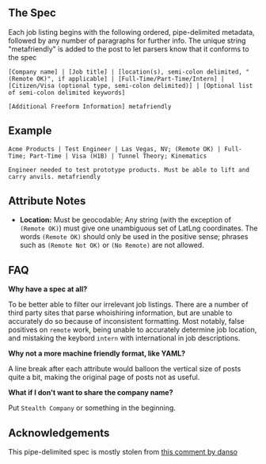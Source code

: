 ## The Spec
Each job listing begins with the following ordered, pipe-delimited metadata, followed by any number of paragraphs for further info. The unique string "metafriendly" is added to the post to let parsers know that it conforms to the spec
```
[Company name] | [Job title] | [location(s), semi-colon delimited, "(Remote OK)", if applicable] | [Full-Time/Part-Time/Intern] | [Citizen/Visa (optional type, semi-colon delimited)] | [Optional list of semi-colon delimited keywords]

[Additional Freeform Information] metafriendly
```

## Example
```
Acme Products | Test Engineer | Las Vegas, NV; (Remote OK) | Full-Time; Part-Time | Visa (H1B) | Tunnel Theory; Kinematics

Engineer needed to test prototype products. Must be able to lift and carry anvils. metafriendly
```

## Attribute Notes

* **Location:** Must be geocodable; Any string (with the exception of `(Remote OK)`) must give one unambiguous set of LatLng coordinates. The words `(Remote OK)` should only be used in the positive sense; phrases such as `(Remote Not OK)` or `(No Remote)` are not allowed.

## FAQ

**Why have a spec at all?**

To be better able to filter our irrelevant job listings. There are a number of third party sites that parse whoishiring information, but are unable to accurately do so because of inconsistent formatting. Most notably, false positives on `remote` work, being unable to accurately determine job location, and mistaking the keybord `intern` with international in job descriptions.

**Why not a more machine friendly format, like YAML?**

A line break after each attribute would balloon the vertical size of posts quite a bit, making the original page of posts not as useful.

**What if I don't want to share the company name?**

Put `Stealth Company` or something in the beginning.

## Acknowledgements

This pipe-delimited spec is mostly stolen from [this comment by danso](https://news.ycombinator.com/item?id=9635683)
